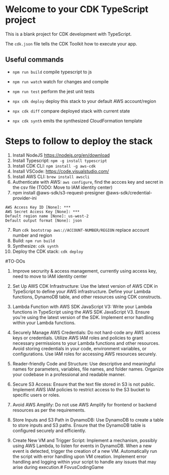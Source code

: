 # Welcome to your CDK TypeScript project

This is a blank project for CDK development with TypeScript.

The `cdk.json` file tells the CDK Toolkit how to execute your app.

## Useful commands

* `npm run build`   compile typescript to js
* `npm run watch`   watch for changes and compile
* `npm run test`    perform the jest unit tests

* `npx cdk deploy`  deploy this stack to your default AWS account/region
* `npx cdk diff`    compare deployed stack with current state
* `npx cdk synth`   emits the synthesized CloudFormation template


# Steps to follow to deploy the stack
1. Install NodeJS https://nodejs.org/en/download
2. Install Typescript: `npm -g install typescript`
3. Install CDK CLI: `npm install -g aws-cdk`
4. Install VSCode: https://code.visualstudio.com/
5. Install AWS CLI: `brew install awscli`
6. Authenticate with AWS: `aws configure`, find the accces key and secret in the csv file (TODO: Move to IAM identity center)
7. npm install @aws-sdk/s3-request-presigner @aws-sdk/credential-provider-ini
```
AWS Access Key ID [None]: ***
AWS Secret Access Key [None]: ***
Default region name [None]: us-west-2
Default output format [None]: json
```
7. Run `cdk bootstrap aws://ACCOUNT-NUMBER/REGION` replace account number and region
8. Build: `npm run build`
9. Synthesize: `cdk synth`
10. Deploy the CDK stack: `cdk deploy`




#TO-DOs
1. Improve secrurity & access management, currently using access key, need to move to IAM identity center


1. Set Up AWS CDK Infrastructure:
Use the latest version of AWS CDK in TypeScript to define your AWS infrastructure.
Define your Lambda functions, DynamoDB table, and other resources using CDK constructs.

2. Lambda Function with AWS SDK JavaScript V3:
Write your Lambda functions in TypeScript using the AWS SDK JavaScript V3.
Ensure you're using the latest version of the SDK.
Implement error handling within your Lambda functions.

3. Securely Manage AWS Credentials:
Do not hard-code any AWS access keys or credentials.
Utilize AWS IAM roles and policies to grant necessary permissions to your Lambda functions and other resources.
Avoid storing credentials in your code, environment variables, or configurations. Use IAM roles for accessing AWS resources securely.

4. Reader-friendly Code and Structure:
Use descriptive and meaningful names for parameters, variables, file names, and folder names.
Organize your codebase in a professional and readable manner.

5. Secure S3 Access:
Ensure that the text file stored in S3 is not public.
Implement AWS IAM policies to restrict access to the S3 bucket to specific users or roles.

6. Avoid AWS Amplify:
Do not use AWS Amplify for frontend or backend resources as per the requirements.

7. Store Inputs and S3 Path in DynamoDB:
Use DynamoDB to create a table to store inputs and S3 paths.
Ensure that the DynamoDB table is configured securely and efficiently.

8. Create New VM and Trigger Script:
Implement a mechanism, possibly using AWS Lambda, to listen for events in DynamoDB.
When a new event is detected, trigger the creation of a new VM.
Automatically run the script with error handling upon VM creation.
Implement error handling and logging within your script to handle any issues that may arise during execution.# FovusCodingGame
